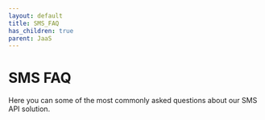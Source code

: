 ```yaml
---
layout: default
title: SMS_FAQ
has_children: true
parent: JaaS
---
```


# SMS FAQ

Here you can some of the most commonly asked questions about our SMS API solution.

